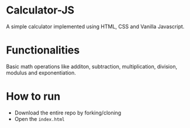 # Calculator-JS
A simple calculator implemented using HTML, CSS and Vanilla Javascript.

# Functionalities
Basic math operations like additon, subtraction, multiplication, division, modulus and exponentiation.

# How to run
  * Download the entire repo by forking/cloning
  * Open the `index.html`
